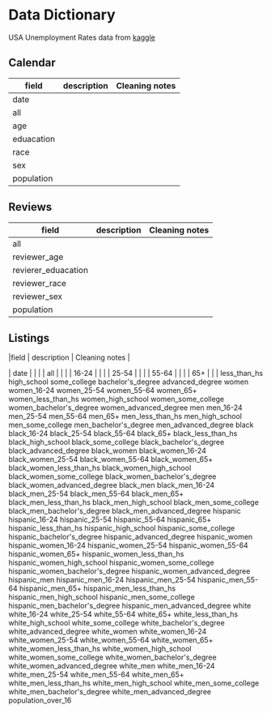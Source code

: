# Data Dictionary

USA Unemployment Rates data from [kaggle](https://www.kaggle.com/datasets/asaniczka/unemployment-rates-by-demographics-1978-2023)

## Calendar

|field | description | Cleaning notes |
|------| ------------| ---------------|
| date | | |
| all | | |
| age | | |
| eduacation | | |
| race | | |
| sex | | |
| population | | |

## Reviews

|field | description | Cleaning notes |
|------| ------------| ---------------|
| all | | |
| reviewer_age | | |
| revierer_eduacation | | |
| reviewer_race | | |
| reviewer_sex | | |
| population | | |

## Listings

|field | description | Cleaning notes |

| date | | |
| all | | |
| 16-24 | | |
| 25-54 | | |
| 55-64 | | |
| 65+ | | | 
less_than_hs
high_school
some_college
bachelor's_degree
advanced_degree
women
women_16-24
women_25-54
women_55-64
women_65+
women_less_than_hs
women_high_school
women_some_college
women_bachelor's_degree
women_advanced_degree
men
men_16-24
men_25-54
men_55-64
men_65+
men_less_than_hs
men_high_school
men_some_college
men_bachelor's_degree
men_advanced_degree
black
black_16-24
black_25-54
black_55-64
black_65+
black_less_than_hs
black_high_school
black_some_college
black_bachelor's_degree
black_advanced_degree
black_women
black_women_16-24
black_women_25-54
black_women_55-64
black_women_65+
black_women_less_than_hs
black_women_high_school
black_women_some_college
black_women_bachelor's_degree
black_women_advanced_degree
black_men
black_men_16-24
black_men_25-54
black_men_55-64
black_men_65+
black_men_less_than_hs
black_men_high_school
black_men_some_college
black_men_bachelor's_degree
black_men_advanced_degree
hispanic
hispanic_16-24
hispanic_25-54
hispanic_55-64
hispanic_65+
hispanic_less_than_hs
hispanic_high_school
hispanic_some_college
hispanic_bachelor's_degree
hispanic_advanced_degree
hispanic_women
hispanic_women_16-24
hispanic_women_25-54
hispanic_women_55-64
hispanic_women_65+
hispanic_women_less_than_hs
hispanic_women_high_school
hispanic_women_some_college
hispanic_women_bachelor's_degree
hispanic_women_advanced_degree
hispanic_men
hispanic_men_16-24
hispanic_men_25-54
hispanic_men_55-64
hispanic_men_65+
hispanic_men_less_than_hs
hispanic_men_high_school
hispanic_men_some_college
hispanic_men_bachelor's_degree
hispanic_men_advanced_degree
white
white_16-24
white_25-54
white_55-64
white_65+
white_less_than_hs
white_high_school
white_some_college
white_bachelor's_degree
white_advanced_degree
white_women
white_women_16-24
white_women_25-54
white_women_55-64
white_women_65+
white_women_less_than_hs
white_women_high_school
white_women_some_college
white_women_bachelor's_degree
white_women_advanced_degree
white_men
white_men_16-24
white_men_25-54
white_men_55-64
white_men_65+
white_men_less_than_hs
white_men_high_school
white_men_some_college
white_men_bachelor's_degree
white_men_advanced_degree
population_over_16
